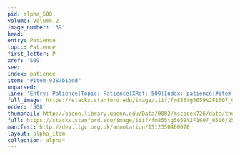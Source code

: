 ```yaml
---
pid: alpha_508
volume: Volume 2
image_number: '39'
head: 
entry: Patience
topic: Patience
first_letter: P
xref: '509'
see: 
index: patience
item: "#item-9387b1eed"
unparsed: 
line: 'Entry: Patience|Topic: Patience|XRef: 509|Index: patience|#item-9387b1eed'
full_image: https://stacks.stanford.edu/image/iiif/fm855tg5659%2F1607_0506/full/full/0/default.jpg
order: '508'
thumbnail: http://openn.library.upenn.edu/Data/0002/mscodex726/data/thumb/1607_0506_thumb.jpg
full: https://stacks.stanford.edu/image/iiif/fm855tg5659%2F1607_0506/257,1647,3089,462/full/0/default.jpg
manifest: http://dev.llgc.org.uk/annotation/1512350460078
layout: alpha_item
collection: alpha4
---
```

